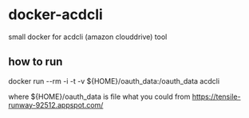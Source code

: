 # docker-acdcli
small docker for acdcli (amazon clouddrive) tool

## how to run
docker run --rm -i -t -v ${HOME}/oauth_data:/oauth_data acdcli

where ${HOME}/oauth_data is file what you could from https://tensile-runway-92512.appspot.com/
